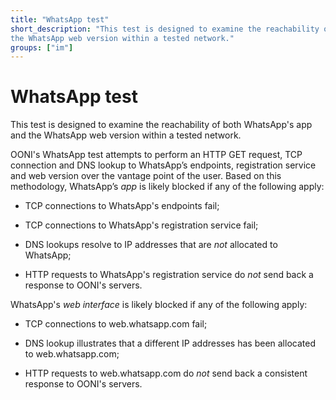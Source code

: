 ```yaml
---
title: "WhatsApp test"
short_description: "This test is designed to examine the reachability of both WhatsApp's app and
the WhatsApp web version within a tested network."
groups: ["im"]
---
```


# WhatsApp test

This test is designed to examine the reachability of both WhatsApp's app and
the WhatsApp web version within a tested network.

OONI's WhatsApp test attempts to perform an HTTP GET request, TCP
connection and DNS lookup to WhatsApp’s endpoints, registration service and web
version over the vantage point of the user. Based on this methodology,
WhatsApp’s *app* is likely blocked if any of the following apply:

* TCP connections to WhatsApp's endpoints fail;

* TCP connections to WhatsApp's registration service fail;

* DNS lookups resolve to IP addresses that are *not* allocated to WhatsApp;

* HTTP requests to WhatsApp's registration service do *not* send back a response
to OONI's servers.

WhatsApp's *web interface* is likely blocked if any of the following apply:

* TCP connections to web.whatsapp.com fail;

* DNS lookup illustrates that a different IP addresses has been allocated to
web.whatsapp.com;

* HTTP requests to web.whatsapp.com do *not* send back a consistent response to OONI's
servers.
